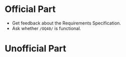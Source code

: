 # Official Part
* Get feedback about the Requirements Specification.
* Ask whether `/OQ40/` is functional.



# Unofficial Part
